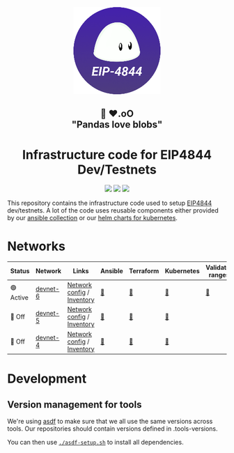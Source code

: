 <div align="center"><img src="./docs/images/4844-logo-200px.png"/></div>
<h2 align="center">🐼 ❤️.oO<br>"Pandas love blobs"</h2>
<h1 align="center">Infrastructure code for EIP4844 Dev/Testnets</h1>

<p align="center">
<a href="https://github.com/ethpandaops/4844-testnet/actions/workflows/lint-ansible.yaml"><img src="https://github.com/ethpandaops/4844-testnet/actions/workflows/lint-ansible.yaml/badge.svg"></a>
<a href="https://github.com/ethpandaops/4844-testnet/actions/workflows/lint-terraform.yaml"><img src="https://github.com/ethpandaops/4844-testnet/actions/workflows/lint-terraform.yaml/badge.svg"></a>
<a href="https://github.com/ethpandaops/4844-testnet/actions/workflows/lint-helm.yaml"><img src="https://github.com/ethpandaops/4844-testnet/actions/workflows/lint-helm.yaml/badge.svg"></a>
</p>

This repository contains the infrastructure code used to setup [EIP4844](https://www.eip4844.com/) dev/testnets. A lot of the code uses reusable components either provided by our [ansible collection](https://github.com/ethpandaops/ansible-collection-general) or our [helm charts for kubernetes](https://github.com/ethpandaops/ethereum-helm-charts/).

# Networks

Status | Network | Links | Ansible | Terraform | Kubernetes | Validator ranges
------ | ------- | ----  |  -----  | -------   | ---------- | ------
 🟢 Active | [devnet-6](https://4844-devnet-6.ethpandaops.io/)  | [Network config](network-configs/devnet-6) / [Inventory](ansible/inventories/devnet-6/inventory.ini)     | [🔗](ansible/inventories/devnet-6) | [🔗](terraform/devnet-6) | [🔗](kubernetes/devnet-6) | [🔗](ansible/inventories/devnet-6/validator_keys_ranges.yaml)
 🔴 Off | [devnet-5](https://4844-devnet-5.ethpandaops.io/)  | [Network config](network-configs/devnet-5) / [Inventory](ansible/inventories/devnet-5/inventory.ini)     | [🔗](ansible/inventories/devnet-5) | [🔗](terraform/devnet-5) | [🔗](kubernetes-archive/devnet-5) |
 🔴 Off | [devnet-4](https://4844-devnet-4.ethpandaops.io/)   | [Network config](network-configs/devnet-4) / [Inventory](ansible/inventories/devnet-4/inventory.ini)     | [🔗](ansible/inventories/devnet-4) | [🔗](terraform/devnet-4) | [🔗](kubernetes-archive/devnet-4) |

# Development
## Version management for tools

We're using [asdf](https://github.com/asdf-vm/asdf) to make sure that we all use the same versions across tools. Our repositories should contain versions defined in .tools-versions.

You can then use [`./asdf-setup.sh`](./asdf-setup.sh) to install all dependencies.
